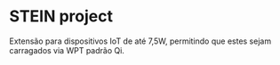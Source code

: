 # STEIN project

Extensão para dispositivos IoT de até 7,5W, permitindo que estes sejam carragados via WPT padrão Qi.
